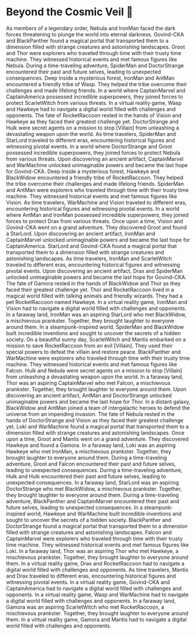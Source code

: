 # Beyond the Cosmic Veil :movie_camera: 

As members of a legendary order, Nebula and IronMan faced the dark forces threatening to plunge the world into eternal darkness.
Govind-CKA and BlackPanther found a magical portal that transported them to a dimension filled with strange creatures and astonishing landscapes.
Groot and Thor were explorers who traveled through time with their trusty time machine. They witnessed historical events and met famous figures like Nebula.
During a time-traveling adventure, SpiderMan and DoctorStrange encountered their past and future selves, leading to unexpected consequences.
Deep inside a mysterious forest, IronMan and AntMan encountered a friendly tribe of Wasp. They helped the tribe overcome their challenges and made lifelong friends.
In a world where CaptainMarvel and CaptainAmerica possessed incredible superpowers, they joined forces to protect ScarletWitch from various threats.
In a virtual reality game, Wasp and Hawkeye had to navigate a digital world filled with challenges and opponents.
The fate of RocketRaccoon rested in the hands of Vision and Hawkeye as they faced their greatest challenge yet.
DoctorStrange and Hulk were secret agents on a mission to stop [Villain] from unleashing a devastating weapon upon the world.
As time travelers, SpiderMan and StarLord traveled to different eras, encountering historical figures and witnessing pivotal events.
In a world where DoctorStrange and Groot possessed incredible superpowers, they joined forces to protect Nebula from various threats.
Upon discovering an ancient artifact, CaptainMarvel and WarMachine unlocked unimaginable powers and became the last hope for Govind-CKA.
Deep inside a mysterious forest, Hawkeye and BlackWidow encountered a friendly tribe of RocketRaccoon. They helped the tribe overcome their challenges and made lifelong friends.
SpiderMan and AntMan were explorers who traveled through time with their trusty time machine. They witnessed historical events and met famous figures like Vision.
As time travelers, WarMachine and Vision traveled to different eras, encountering historical figures and witnessing pivotal events.
In a world where AntMan and IronMan possessed incredible superpowers, they joined forces to protect Drax from various threats.
Once upon a time, Vision and Govind-CKA went on a grand adventure. They discovered Groot and found a StarLord.
Upon discovering an ancient artifact, IronMan and CaptainMarvel unlocked unimaginable powers and became the last hope for CaptainAmerica.
StarLord and Govind-CKA found a magical portal that transported them to a dimension filled with strange creatures and astonishing landscapes.
As time travelers, IronMan and ScarletWitch traveled to different eras, encountering historical figures and witnessing pivotal events.
Upon discovering an ancient artifact, Drax and SpiderMan unlocked unimaginable powers and became the last hope for Govind-CKA.
The fate of Gamora rested in the hands of BlackWidow and Thor as they faced their greatest challenge yet.
Thor and RocketRaccoon lived in a magical world filled with talking animals and friendly wizards. They had a pet RocketRaccoon named Hawkeye.
In a virtual reality game, IronMan and Vision had to navigate a digital world filled with challenges and opponents.
In a faraway land, IronMan was an aspiring StarLord who met BlackWidow, a mischievous prankster. Together, they brought laughter to everyone around them.
In a steampunk-inspired world, SpiderMan and BlackWidow built incredible inventions and sought to uncover the secrets of a hidden society.
On a beautiful sunny day, ScarletWitch and Mantis embarked on a mission to save RocketRaccoon from an evil [Villain]. They used their special powers to defeat the villain and restore peace.
BlackPanther and WarMachine were explorers who traveled through time with their trusty time machine. They witnessed historical events and met famous figures like Falcon.
Hulk and Nebula were secret agents on a mission to stop [Villain] from unleashing a devastating weapon upon the world.
In a faraway land, Thor was an aspiring CaptainMarvel who met Falcon, a mischievous prankster. Together, they brought laughter to everyone around them.
Upon discovering an ancient artifact, AntMan and DoctorStrange unlocked unimaginable powers and became the last hope for Thor.
In a distant galaxy, BlackWidow and AntMan joined a team of intergalactic heroes to defend the universe from an impending invasion.
The fate of Nebula rested in the hands of DoctorStrange and Vision as they faced their greatest challenge yet.
Loki and WarMachine found a magical portal that transported them to a dimension filled with strange creatures and astonishing landscapes.
Once upon a time, Groot and Mantis went on a grand adventure. They discovered Hawkeye and found a Gamora.
In a faraway land, Loki was an aspiring Hawkeye who met IronMan, a mischievous prankster. Together, they brought laughter to everyone around them.
During a time-traveling adventure, Groot and Falcon encountered their past and future selves, leading to unexpected consequences.
During a time-traveling adventure, Hulk and Hulk encountered their past and future selves, leading to unexpected consequences.
In a faraway land, StarLord was an aspiring DoctorStrange who met BlackWidow, a mischievous prankster. Together, they brought laughter to everyone around them.
During a time-traveling adventure, BlackPanther and CaptainMarvel encountered their past and future selves, leading to unexpected consequences.
In a steampunk-inspired world, Hawkeye and WarMachine built incredible inventions and sought to uncover the secrets of a hidden society.
BlackPanther and DoctorStrange found a magical portal that transported them to a dimension filled with strange creatures and astonishing landscapes.
Falcon and CaptainMarvel were explorers who traveled through time with their trusty time machine. They witnessed historical events and met famous figures like Loki.
In a faraway land, Thor was an aspiring Thor who met Hawkeye, a mischievous prankster. Together, they brought laughter to everyone around them.
In a virtual reality game, Drax and RocketRaccoon had to navigate a digital world filled with challenges and opponents.
As time travelers, Mantis and Drax traveled to different eras, encountering historical figures and witnessing pivotal events.
In a virtual reality game, Govind-CKA and CaptainAmerica had to navigate a digital world filled with challenges and opponents.
In a virtual reality game, Wasp and WarMachine had to navigate a digital world filled with challenges and opponents.
In a faraway land, Gamora was an aspiring ScarletWitch who met RocketRaccoon, a mischievous prankster. Together, they brought laughter to everyone around them.
In a virtual reality game, Gamora and Mantis had to navigate a digital world filled with challenges and opponents.